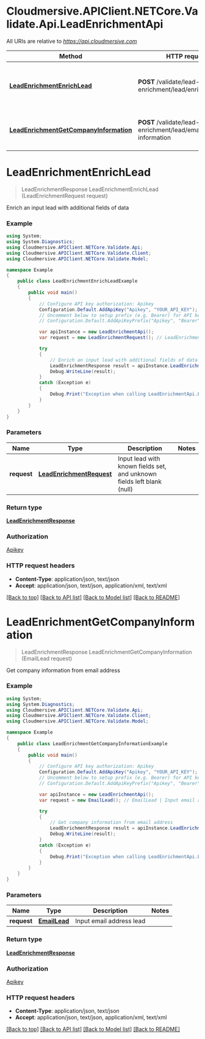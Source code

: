 # Cloudmersive.APIClient.NETCore.Validate.Api.LeadEnrichmentApi

All URIs are relative to *https://api.cloudmersive.com*

Method | HTTP request | Description
------------- | ------------- | -------------
[**LeadEnrichmentEnrichLead**](LeadEnrichmentApi.md#leadenrichmentenrichlead) | **POST** /validate/lead-enrichment/lead/enrich | Enrich an input lead with additional fields of data
[**LeadEnrichmentGetCompanyInformation**](LeadEnrichmentApi.md#leadenrichmentgetcompanyinformation) | **POST** /validate/lead-enrichment/lead/email/company-information | Get company information from email address


<a name="leadenrichmentenrichlead"></a>
# **LeadEnrichmentEnrichLead**
> LeadEnrichmentResponse LeadEnrichmentEnrichLead (LeadEnrichmentRequest request)

Enrich an input lead with additional fields of data

### Example
```csharp
using System;
using System.Diagnostics;
using Cloudmersive.APIClient.NETCore.Validate.Api;
using Cloudmersive.APIClient.NETCore.Validate.Client;
using Cloudmersive.APIClient.NETCore.Validate.Model;

namespace Example
{
    public class LeadEnrichmentEnrichLeadExample
    {
        public void main()
        {
            // Configure API key authorization: Apikey
            Configuration.Default.AddApiKey("Apikey", "YOUR_API_KEY");
            // Uncomment below to setup prefix (e.g. Bearer) for API key, if needed
            // Configuration.Default.AddApiKeyPrefix("Apikey", "Bearer");

            var apiInstance = new LeadEnrichmentApi();
            var request = new LeadEnrichmentRequest(); // LeadEnrichmentRequest | Input lead with known fields set, and unknown fields left blank (null)

            try
            {
                // Enrich an input lead with additional fields of data
                LeadEnrichmentResponse result = apiInstance.LeadEnrichmentEnrichLead(request);
                Debug.WriteLine(result);
            }
            catch (Exception e)
            {
                Debug.Print("Exception when calling LeadEnrichmentApi.LeadEnrichmentEnrichLead: " + e.Message );
            }
        }
    }
}
```

### Parameters

Name | Type | Description  | Notes
------------- | ------------- | ------------- | -------------
 **request** | [**LeadEnrichmentRequest**](LeadEnrichmentRequest.md)| Input lead with known fields set, and unknown fields left blank (null) | 

### Return type

[**LeadEnrichmentResponse**](LeadEnrichmentResponse.md)

### Authorization

[Apikey](../README.md#Apikey)

### HTTP request headers

 - **Content-Type**: application/json, text/json
 - **Accept**: application/json, text/json, application/xml, text/xml

[[Back to top]](#) [[Back to API list]](../README.md#documentation-for-api-endpoints) [[Back to Model list]](../README.md#documentation-for-models) [[Back to README]](../README.md)

<a name="leadenrichmentgetcompanyinformation"></a>
# **LeadEnrichmentGetCompanyInformation**
> LeadEnrichmentResponse LeadEnrichmentGetCompanyInformation (EmailLead request)

Get company information from email address

### Example
```csharp
using System;
using System.Diagnostics;
using Cloudmersive.APIClient.NETCore.Validate.Api;
using Cloudmersive.APIClient.NETCore.Validate.Client;
using Cloudmersive.APIClient.NETCore.Validate.Model;

namespace Example
{
    public class LeadEnrichmentGetCompanyInformationExample
    {
        public void main()
        {
            // Configure API key authorization: Apikey
            Configuration.Default.AddApiKey("Apikey", "YOUR_API_KEY");
            // Uncomment below to setup prefix (e.g. Bearer) for API key, if needed
            // Configuration.Default.AddApiKeyPrefix("Apikey", "Bearer");

            var apiInstance = new LeadEnrichmentApi();
            var request = new EmailLead(); // EmailLead | Input email address lead

            try
            {
                // Get company information from email address
                LeadEnrichmentResponse result = apiInstance.LeadEnrichmentGetCompanyInformation(request);
                Debug.WriteLine(result);
            }
            catch (Exception e)
            {
                Debug.Print("Exception when calling LeadEnrichmentApi.LeadEnrichmentGetCompanyInformation: " + e.Message );
            }
        }
    }
}
```

### Parameters

Name | Type | Description  | Notes
------------- | ------------- | ------------- | -------------
 **request** | [**EmailLead**](EmailLead.md)| Input email address lead | 

### Return type

[**LeadEnrichmentResponse**](LeadEnrichmentResponse.md)

### Authorization

[Apikey](../README.md#Apikey)

### HTTP request headers

 - **Content-Type**: application/json, text/json
 - **Accept**: application/json, text/json, application/xml, text/xml

[[Back to top]](#) [[Back to API list]](../README.md#documentation-for-api-endpoints) [[Back to Model list]](../README.md#documentation-for-models) [[Back to README]](../README.md)

